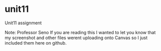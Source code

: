 # unit11
Unit11 assignment

Note: Professor Seno If you are reading this I wanted to let you know that my screenshot and other files werent uploading onto Canvas so I just included them here on github.
